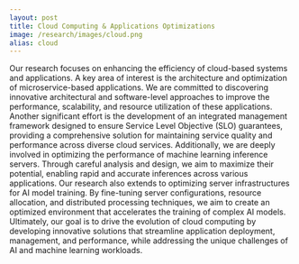 ```yaml
---
layout: post
title: Cloud Computing & Applications Optimizations
image: /research/images/cloud.png
alias: cloud
---
```


Our research focuses on enhancing the efficiency of cloud-based systems and applications. A key area of interest is the architecture and optimization of microservice-based applications. We are committed to discovering innovative architectural and software-level approaches to improve the performance, scalability, and resource utilization of these applications. Another significant effort is the development of an integrated management framework designed to ensure Service Level Objective (SLO) guarantees, providing a comprehensive solution for maintaining service quality and performance across diverse cloud services. Additionally, we are deeply involved in optimizing the performance of machine learning inference servers. Through careful analysis and design, we aim to maximize their potential, enabling rapid and accurate inferences across various applications. Our research also extends to optimizing server infrastructures for AI model training. By fine-tuning server configurations, resource allocation, and distributed processing techniques, we aim to create an optimized environment that accelerates the training of complex AI models. Ultimately, our goal is to drive the evolution of cloud computing by developing innovative solutions that streamline application deployment, management, and performance, while addressing the unique challenges of AI and machine learning workloads.
